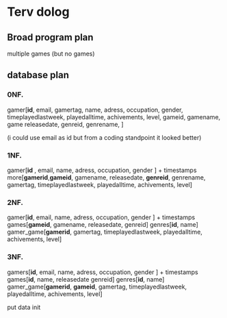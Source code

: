 # Terv dolog

## Broad program plan
multiple games
(but no games)

## database plan
### 0NF.
gamer[**id**, email, gamertag, name, adress, occupation, gender, timeplayedlastweek, playedalltime, achivements, level, gameid, gamename, game releasedate, genreid, genrename, ]

(i could use email as id but from a coding standpoint it looked better)

### 1NF.
gamer[**id** , email, name, adress, occupation, gender ] + timestamps
more[**gamerid**,**gameid**, gamename, releasedate, **genreid**, genrename, gamertag, timeplayedlastweek, playedalltime, achivements, level]

### 2NF.
gamer[**id**, email, name, adress, occupation, gender ] + timestamps
games[**gameid**, gamename, releasedate, genreid]
genres[**id**, name]
gamer_game[**gamerid**, gamertag, timeplayedlastweek, playedalltime, achivements, level]
	

### 3NF.
gamers[**id**, email, name, adress, occupation, gender ] + timestamps
games[**id**, name, releasedate genreid]
genres[**id**, name]
gamer_game[**gamerid**, **gameid**, gamertag, timeplayedlastweek, playedalltime, achivements, level]

put data init
